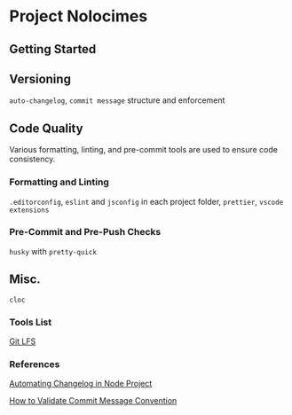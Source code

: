 # Project Nolocimes

## Getting Started

## Versioning

`auto-changelog`, `commit message` structure and enforcement

## Code Quality

Various formatting, linting, and pre-commit tools are used to ensure code consistency.

### Formatting and Linting

`.editorconfig`, `eslint` and `jsconfig` in each project folder, `prettier`, `vscode extensions`

### Pre-Commit and Pre-Push Checks

`husky` with `pretty-quick`

## Misc.

`cloc`

### Tools List

[Git LFS](https://git-lfs.github.com/)

### References

[Automating Changelog in Node Project](https://medium.com/@tiagoboeing/automating-changelog-in-your-nodejs-project-c54bdbb56e57)

[How to Validate Commit Message Convention](https://dev.to/omarzi/how-to-validate-commit-message-convention-using-commitlint-and-husky-aaa)
